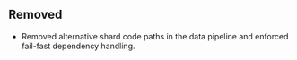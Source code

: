 ## Removed
- Removed alternative shard code paths in the data pipeline and enforced fail-fast dependency handling.
